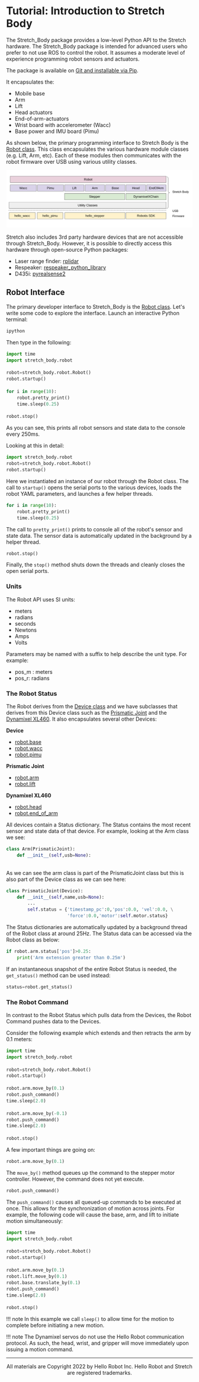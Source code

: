 # Tutorial: Introduction to Stretch Body
The Stretch_Body package provides a low-level Python API to the Stretch hardware.  The Stretch_Body package is intended for advanced users who prefer to not use ROS to control the robot. It assumes a moderate level of experience programming robot sensors and actuators.

The package is available on [Git and installable via Pip](https://github.com/hello-robot/stretch_body).

It encapsulates the:

* Mobile base 
* Arm 
* Lift 
* Head actuators
* End-of-arm-actuators
* Wrist board with accelerometer (Wacc)
* Base power and IMU board (Pimu)

As shown below, the primary programming interface to Stretch Body is the [Robot class](https://github.com/hello-robot/stretch_body/blob/master/body/stretch_body/robot.py). This class encapsulates the various hardware module classes  (e.g. Lift, Arm, etc). Each of these modules then communicates with the robot firmware over USB using various utility classes.

![alt_text](images/stretch_body_overview.png "image_tooltip")

Stretch also includes 3rd party hardware devices that are not accessible through Stretch_Body. However, it is possible to directly access this hardware through open-source Python packages:

* Laser range finder:  [rplidar](https://github.com/SkoltechRobotics/rplidar)
* Respeaker: [respeaker_python_library](https://github.com/respeaker/respeaker_python_library)
* D435i: [pyrealsense2](https://pypi.org/project/pyrealsense2/)


## Robot Interface

The primary developer interface to  Stretch_Body is the [Robot class](https://github.com/hello-robot/stretch_body/blob/master/body/stretch_body/robot.py).  Let's write some code to explore the interface. Launch an interactive Python terminal:

```{.bash .shell-prompt}
ipython
```

Then type in the following:

```python linenums="1"
import time
import stretch_body.robot

robot=stretch_body.robot.Robot()
robot.startup()

for i in range(10):
	robot.pretty_print()
	time.sleep(0.25)
	
robot.stop()

```

As you can see, this prints all robot sensors and state data to the console every 250ms. 



Looking at this in detail:

```python linenums="4"
import stretch_body.robot
robot=stretch_body.robot.Robot()
robot.startup()
```

Here we instantiated an instance of our robot through the Robot class. The call to `startup()` opens the serial ports to the various devices, loads the robot YAML parameters, and launches a few helper threads.

```python linenums="7"
for i in range(10):
	robot.pretty_print()
	time.sleep(0.25)
```

The call to `pretty_print()` prints to console all of the robot's sensor and state data. The sensor data is automatically updated in the background by a helper thread.

```python linenums="11"
robot.stop()
```

Finally, the `stop()` method shuts down the threads and cleanly closes the open serial ports.

### Units

The Robot API uses SI units:

* meters
* radians
* seconds
* Newtons
* Amps
* Volts

Parameters may be named with a suffix to help describe the unit type. For example:

* pos_m : meters
* pos_r: radians

### The Robot Status

The Robot derives from the [Device class](https://github.com/hello-robot/stretch_body/blob/master/body/stretch_body/device.py) and we have subclasses that derives from this Device class such as the [Prismatic Joint](https://github.com/hello-robot/stretch_body/blob/master/body/stretch_body/prismatic_joint.py) and the [Dynamixel XL460](https://github.com/hello-robot/stretch_body/blob/master/body/stretch_body/dynamixel_hello_XL430.py). It also encapsulates several other Devices:

**Device**
* [robot.base](https://github.com/hello-robot/stretch_body/blob/master/body/stretch_body/base.py)
* [robot.wacc](https://github.com/hello-robot/stretch_body/blob/master/body/stretch_body/wacc.py)
* [robot.pimu](https://github.com/hello-robot/stretch_body/blob/master/body/stretch_body/pimu.py)

**Prismatic Joint**
* [robot.arm](https://github.com/hello-robot/stretch_body/blob/master/body/stretch_body/arm.py)
* [robot.lift](https://github.com/hello-robot/stretch_body/blob/master/body/stretch_body/lift.py)

**Dynamixel XL460**
* [robot.head](https://github.com/hello-robot/stretch_body/blob/master/body/stretch_body/head.py)
* [robot.end_of_arm](https://github.com/hello-robot/stretch_body/blob/master/body/stretch_body/end_of_arm.py)

All devices contain a Status dictionary. The Status contains the most recent sensor and state data of that device. For example, looking at the Arm class we see:

```python
class Arm(PrismaticJoint):
    def __init__(self,usb=None):
        
```
As we can see the arm class is part of the PrismaticJoint class but this is also part of the Device class as we can see here:

```python
class PrismaticJoint(Device):
    def __init__(self,name,usb=None):
        ...
		self.status = {'timestamp_pc':0,'pos':0.0, 'vel':0.0, \
                       'force':0.0,'motor':self.motor.status}
```

The Status dictionaries are automatically updated by a background thread of the Robot class at around 25Hz. The Status data can be accessed via the Robot class as below:

```python
if robot.arm.status['pos']>0.25:
    print('Arm extension greater than 0.25m')
```

If an instantaneous snapshot of the entire Robot Status is needed, the `get_status()` method can be used instead:

```python
status=robot.get_status()
```

### The Robot Command

In contrast to the Robot Status which pulls data from the Devices, the Robot Command pushes data to the Devices.

Consider the following example which extends and then retracts the arm by 0.1 meters:

```python linenums="1"
import time
import stretch_body.robot

robot=stretch_body.robot.Robot()
robot.startup()

robot.arm.move_by(0.1)
robot.push_command()
time.sleep(2.0) 

robot.arm.move_by(-0.1)
robot.push_command()
time.sleep(2.0)
	
robot.stop()
```

A few important things are going on:

```python linenums="7"
robot.arm.move_by(0.1)
```

The `move_by()` method queues up the command to the stepper motor controller. However, the command does not yet execute.

```python linenums="8"
robot.push_command()
```

The `push_command()` causes all queued-up commands to be executed at once. This allows for the synchronization of motion across joints. For example, the following code will cause the base, arm, and lift to initiate motion simultaneously:

```python linenums="1"
import time
import stretch_body.robot

robot=stretch_body.robot.Robot()
robot.startup()

robot.arm.move_by(0.1)
robot.lift.move_by(0.1)
robot.base.translate_by(0.1)
robot.push_command()
time.sleep(2.0)
	
robot.stop()
```

!!! note
	In this example we call `sleep()` to allow time for the motion to complete before initiating a new motion.

!!! note
	The Dynamixel servos do not use the Hello Robot communication protocol. As such, the head, wrist, and gripper will move immediately upon issuing a motion command. 

------
<div align="center"> All materials are Copyright 2022 by Hello Robot Inc. Hello Robot and Stretch are registered trademarks.</div>

